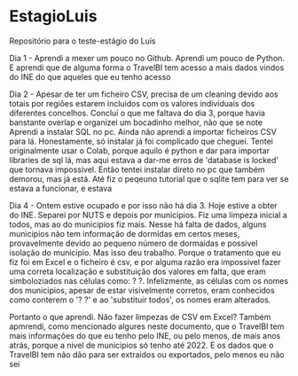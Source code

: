 # EstagioLuis
Repositório para o teste-estágio do Luís

Dia 1 - Aprendi a mexer um pouco no Github. Aprendi um pouco de Python. E aprendi que de alguma forma o TravelBI tem acesso a mais dados vindos do INE do que aqueles que eu tenho acesso

Dia 2 - Apesar de ter um ficheiro CSV, precisa de um cleaning devido aos totais por regiões estarem incluidos com os valores individuais dos diferentes concelhos.
Concluí o que me faltava do dia 3, porque havia banstante overlap e organizei um bocadinho melhor, não que se note
Aprendi a instalar SQL no pc. Ainda não aprendi a importar ficheiros CSV para lá. Honestamente, só instalar já foi complicado que cheguei. Tentei originalmente usar o Colab, porque aquilo é python e dar para importar libraries de sql lá, mas aqui estava a dar-me erros de 'database is locked' que tornava impossivel. Então tentei instalar direto no pc que também demorou, mas já está. Até fiz o peqeuno tutorial que o sqlite tem para ver se estava a funcionar, e estava

Dia 4 - Ontem estive ocupado e por isso não há dia 3. Hoje estive a obter do INE. Separei por NUTS e depois por municipios. Fiz uma limpeza inicial a todos, mas ao do municipios fiz mais. Nesse há falta de dados, alguns municipios não tem informação de dormidas em certos meses, provavelmente devido ao pequeno número de dormaidas e possivel isolação do municipio. Mas isso deu trabalho. Porque o tratamento que eu fiz foi em Excel e o ficheiro é csv, e por alguma razão era impossivel fazer uma correta localização e substituição dos valores em falta, que eram simboloziados nas células como: ? ?. Infelizmente, as células com os nomes dos municipios, apesar de estar visivelmente corretos, eram conhecidos como conterem o '? ?' e ao 'substituir todos', os nomes eram alterados.

Portanto o que aprendi. Não fazer limpezas de CSV em Excel? Também apmrendi, como mencionado algures neste documento, que o TravelBI tem mais informações do que eu tenho pelo INE, ou pelo menos, de mais anos atrás, porque a nivel de municipios só tenho até 2022. E os dados que o TravelBI tem não dão para ser extraidos ou exportados, pelo menos eu não sei
